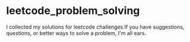 # leetcode_problem_solving
I collected my solutions for  leetcode challenges.If you have suggestions, questions, or better ways to solve a problem, I'm all ears.
